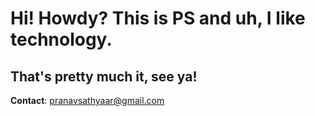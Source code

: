<H1> Hi! Howdy? This is PS and uh, I like technology.</H1>
<H2> That's pretty much it, see ya!</H2>

**Contact**: pranavsathyaar@gmail.com
